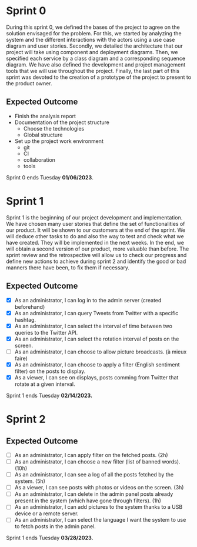 # Sprint 0

During this sprint 0, we defined the bases of the project to agree on the solution envisaged for the problem. For this, we started by analyzing the system and the different interactions with the actors using a use case diagram and user stories.
Secondly, we detailed the architecture that our project will take using component and deployment diagrams. Then, we specified each service by a class diagram and a corresponding sequence diagram. We have also defined the development and project management tools that we will use throughout the project.
Finally, the last part of this sprint was devoted to the creation of a prototype of the project to present to the product owner.

## Expected Outcome

- Finish the analysis report
- Documentation of the project structure
  - Choose the technologies
  - Global structure
- Set up the project work environment
  - git
  - CI
  - collaboration
  - tools

Sprint 0 ends Tuesday **01/06/2023**.

# Sprint 1

Sprint 1 is the beginning of our project development and implementation. We have chosen many user stories that define the set of functionalities of our product. It will be shown to our customers at the end of the sprint. We will deduce other tasks to do and also the way to test and check what we have created. They will be implemented in the next weeks. In the end, we will obtain a second version of our product, more valuable than before.
The sprint review and the retrospective will allow us to check our progress and define new actions to achieve during sprint 2 and identify the good or bad manners there have been, to fix them if necessary.  

## Expected Outcome

- [x] As an administrator, I can log in to the admin server (created beforehand)
- [x] As an administrator, I can query Tweets from Twitter with a specific hashtag.
- [x] As an administrator, I can select the interval of time between two queries to the Twitter API.
- [x] As an administrator, I can select the rotation interval of posts on the screen.
- [ ] As an administrator, I can choose to allow picture broadcasts. (à mieux faire)
- [x] As an administrator, I can choose to apply a filter (English sentiment filter) on the posts to display.
- [x] As a viewer, I can see on displays, posts comming from Twitter that rotate at a given interval.

Sprint 1 ends Tuesday **02/14/2023.**

# Sprint 2

 

## Expected Outcome

- [ ] As an administrator, I can apply filter on the fetched posts. (2h)
- [ ] As an administrator, I can choose a new filter (list of banned words). (10h)
- [ ] As an administrator, I can see a log of all the posts fetched by the system. (5h)
- [ ] As a viewer, I can see posts with photos or videos on the screen. (3h)
- [ ] As an administrator, I can delete in the admin panel posts already present in the system (which have gone through filters). (1h)
- [ ] As an administrator, I can add pictures to the system thanks to a USB device or a remote server.
- [ ] As an administrator, I can select the language I want the system to use to fetch posts in the admin panel.

Sprint 1 ends Tuesday **03/28/2023.**